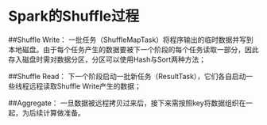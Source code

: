 # Spark的Shuffle过程

##Shuffle Write：
一批任务（ShuffleMapTask）将程序输出的临时数据并写到本地磁盘。由于每个任务产生的数据要被下一个阶段的每个任务读取一部分，因此存入磁盘时需对数据分区，分区可以使用Hash与Sort两种方法；

##Shuffle Read：
下一个阶段启动一批新任务（ResultTask），它们各自启动一些线程远程读取Shuffle Write产生的数据；

##Aggregate：
一旦数据被远程拷贝过来后，接下来需按照key将数据组织在一起，为后续计算做准备。
